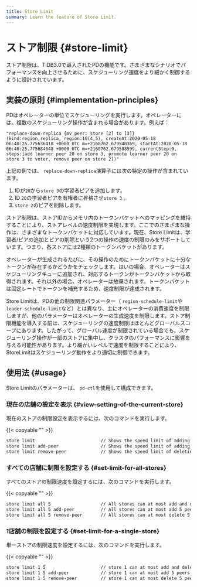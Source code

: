 ```yaml
---
title: Store Limit
summary: Learn the feature of Store Limit.
---
```


# ストア制限 {#store-limit}

ストア制限は、TiDB3.0で導入されたPDの機能です。さまざまなシナリオでパフォーマンスを向上させるために、スケジューリング速度をより細かく制御するように設計されています。

## 実装の原則 {#implementation-principles}

PDはオペレーターの単位でスケジューリングを実行します。オペレーターには、複数のスケジューリング操作が含まれる場合があります。例えば：

```
"replace-down-replica {mv peer: store [2] to [3]} (kind:region,replica, region:10(4,5), createAt:2020-05-18 06:40:25.775636418 +0000 UTC m=+2168762.679540369, startAt:2020-05-18 06:40:25.775684648 +0000 UTC m=+2168762.679588599, currentStep:0, steps:[add learner peer 20 on store 3, promote learner peer 20 on store 3 to voter, remove peer on store 2])"
```

上記の例では、 `replace-down-replica`演算子には次の特定の操作が含まれています。

1.  IDが`20`から`store 3`の学習者ピアを追加します。
2.  ID `20`の学習者ピアを有権者に昇格させ`store 3` 。
3.  `store 2`のピアを削除します。

ストア制限は、ストアIDからメモリ内のトークンバケットへのマッピングを維持することにより、ストアレベルの速度制限を実現します。ここでのさまざまな操作は、さまざまなトークンバケットに対応しています。現在、Store Limitは、学習者/ピアの追加とピアの削除という2つの操作の速度の制限のみをサポートしています。つまり、各ストアには2種類のトークンバケットがあります。

オペレーターが生成されるたびに、その操作のためにトークンバケットに十分なトークンが存在するかどうかをチェックします。はいの場合、オペレーターはスケジューリングキューに追加され、対応するトークンがトークンバケットから取得されます。それ以外の場合、オペレーターは放棄されます。トークンバケットは固定レートでトークンを補充するため、速度制限が達成されます。

Store Limitは、PDの他の制限関連パラメーター（ `region-schedule-limit`や`leader-schedule-limit`など）とは異なり、主にオペレーターの消費速度を制限しますが、他のパラメーターはオペレーターの生成速度を制限します。ストア制限機能を導入する前は、スケジューリングの速度制限はほとんどグローバルスコープにあります。したがって、グローバル速度が制限されている場合でも、スケジューリング操作が一部のストアに集中し、クラスタのパフォーマンスに影響を与える可能性があります。より細かいレベルで速度を制限することにより、StoreLimitはスケジューリング動作をより適切に制御できます。

## 使用法 {#usage}

Store Limitのパラメーターは、 `pd-ctl`を使用して構成できます。

### 現在の店舗の設定を表示 {#view-setting-of-the-current-store}

現在のストアの制限設定を表示するには、次のコマンドを実行します。

{{< copyable "" >}}

```bash
store limit                         // Shows the speed limit of adding and deleting peers in all stores.
store limit add-peer                // Shows the speed limit of adding peers in all stores.
store limit remove-peer             // Shows the speed limit of deleting peers in all stores.
```

### すべての店舗に制限を設定する {#set-limit-for-all-stores}

すべてのストアの制限速度を設定するには、次のコマンドを実行します。

{{< copyable "" >}}

```bash
store limit all 5                   // All stores can at most add and delete 5 peers per minute.
store limit all 5 add-peer          // All stores can at most add 5 peers per minute.
store limit all 5 remove-peer       // All stores can at most delete 5 peers per minute.
```

### 1店舗の制限を設定する {#set-limit-for-a-single-store}

単一ストアの制限速度を設定するには、次のコマンドを実行します。

{{< copyable "" >}}

```bash
store limit 1 5                     // store 1 can at most add and delete 5 peers per minute.
store limit 1 5 add-peer            // store 1 can at most add 5 peers per minute.
store limit 1 5 remove-peer         // store 1 can at most delete 5 peers per minute.
```
